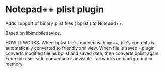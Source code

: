 Notepad++ plist plugin
==============

Adds support of binary plist files ( bplist ) to Notepad++.

Based on libimobiledevice.

HOW IT WORKS:
When bplist file is opened with np++, file's contents is automatically converted to friendly xml view. When file is saved - plugin converts modified file as bplist and saved data, then converts bplist again.
From the user-side conversion is invisible - all works on background in memory.